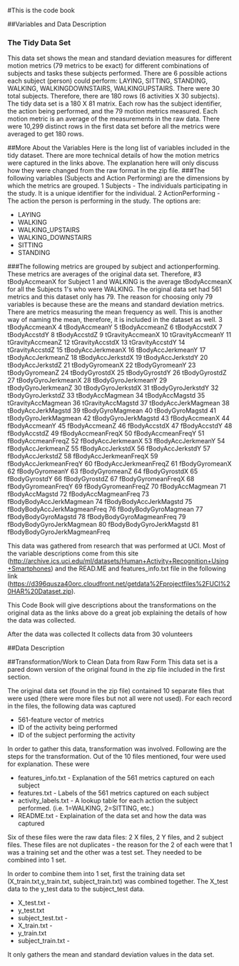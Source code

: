 #This is the code book 

##Variables and Data Description
### The Tidy Data Set
This data set shows the mean and standard deviation measures for different motion metrics (79 metrics to be exact) for different combinations of subjects and tasks these subjects performed. There are 6 possible actions each subject (person) could perform: LAYING, SITTING, STANDING, WALKING, WALKINGDOWNSTAIRS, WALKINGUPSTAIRS. There were 30 total subjects. Therefore, there are 180 rows (6 activities X 30 subjects). The tidy data set is a 180 X 81 matrix. Each row has the subject identifier, the action being performed, and the 79 motion metrics measured. Each motion metric is an average of the measurements in the raw data. There were 10,299 distinct rows in the first data set before all the metrics were averaged to get 180 rows.  


##More About the Variables
Here is the long list of variables included in the tidy dataset. There are more technical details of how the motion metrics were captured in the links above. The explanation here will only discuss how they were changed from the raw format in the zip file.
###The following variables (Subjects and Action Performing) are the dimensions by which the metrics are grouped. 
1 Subjects - The individuals participating in the study. It is a unique identifier for the individual.
2	ActionPerforming - The action the person is performing in the study. The options are: 
* LAYING 
* WALKING 
* WALKING_UPSTAIRS
* WALKING_DOWNSTAIRS
* SITTING
* STANDING

###The following metrics are grouped by subject and actionperforming. These metrics are averages of the original data set. Therefore, #3 tBodyAccmeanX for Subject 1 and WALKING is the average tBodyAccmeanX for all the Subjects 1's who were WALKING. The original data set had 561 metrics and this dataset only has 79. The reason for choosing only 79 variables is because these are the means and standard deviation metrics. There are metrics measuring the mean frequency as well. This is another way of naming the mean, therefore, it is included in the dataset as well.
3	tBodyAccmeanX
4	tBodyAccmeanY
5	tBodyAccmeanZ
6	tBodyAccstdX
7	tBodyAccstdY
8	tBodyAccstdZ
9	tGravityAccmeanX
10	tGravityAccmeanY
11	tGravityAccmeanZ
12	tGravityAccstdX
13	tGravityAccstdY
14	tGravityAccstdZ
15	tBodyAccJerkmeanX
16	tBodyAccJerkmeanY
17	tBodyAccJerkmeanZ
18	tBodyAccJerkstdX
19	tBodyAccJerkstdY
20	tBodyAccJerkstdZ
21	tBodyGyromeanX
22	tBodyGyromeanY
23	tBodyGyromeanZ
24	tBodyGyrostdX
25	tBodyGyrostdY
26	tBodyGyrostdZ
27	tBodyGyroJerkmeanX
28	tBodyGyroJerkmeanY
29	tBodyGyroJerkmeanZ
30	tBodyGyroJerkstdX
31	tBodyGyroJerkstdY
32	tBodyGyroJerkstdZ
33	tBodyAccMagmean
34	tBodyAccMagstd
35	tGravityAccMagmean
36	tGravityAccMagstd
37	tBodyAccJerkMagmean
38	tBodyAccJerkMagstd
39	tBodyGyroMagmean
40	tBodyGyroMagstd
41	tBodyGyroJerkMagmean
42	tBodyGyroJerkMagstd
43	fBodyAccmeanX
44	fBodyAccmeanY
45	fBodyAccmeanZ
46	fBodyAccstdX
47	fBodyAccstdY
48	fBodyAccstdZ
49	fBodyAccmeanFreqX
50	fBodyAccmeanFreqY
51	fBodyAccmeanFreqZ
52	fBodyAccJerkmeanX
53	fBodyAccJerkmeanY
54	fBodyAccJerkmeanZ
55	fBodyAccJerkstdX
56	fBodyAccJerkstdY
57	fBodyAccJerkstdZ
58	fBodyAccJerkmeanFreqX
59	fBodyAccJerkmeanFreqY
60	fBodyAccJerkmeanFreqZ
61	fBodyGyromeanX
62	fBodyGyromeanY
63	fBodyGyromeanZ
64	fBodyGyrostdX
65	fBodyGyrostdY
66	fBodyGyrostdZ
67	fBodyGyromeanFreqX
68	fBodyGyromeanFreqY
69	fBodyGyromeanFreqZ
70	fBodyAccMagmean
71	fBodyAccMagstd
72	fBodyAccMagmeanFreq
73	fBodyBodyAccJerkMagmean
74	fBodyBodyAccJerkMagstd
75	fBodyBodyAccJerkMagmeanFreq
76	fBodyBodyGyroMagmean
77	fBodyBodyGyroMagstd
78	fBodyBodyGyroMagmeanFreq
79	fBodyBodyGyroJerkMagmean
80	fBodyBodyGyroJerkMagstd
81	fBodyBodyGyroJerkMagmeanFreq

This data was gathered from research that was performed at UCI. Most of the variable descriptions come from this site (http://archive.ics.uci.edu/ml/datasets/Human+Activity+Recognition+Using+Smartphones) 
and the READ.ME and features_info.txt file in the following link (https://d396qusza40orc.cloudfront.net/getdata%2Fprojectfiles%2FUCI%20HAR%20Dataset.zip). 

This Code Book will give descriptions about the transformations on the original data as the links above do a great job explaining the details of how the data was collected. 

After the data was collected 
It collects data from 30 
volunteers


##Data Description

##Transformation/Work to Clean Data from Raw Form
This data set is a pared down version of the original found in the zip file included in the first section.

The original data set (found in the zip file) contained 10 separate files that were used (there were more files but not all were not used). For each record in the files, the following data was captured
* 561-feature vector of metrics 
* ID of the activity being performed 
* ID of the subject performing the activity


In order to gather this data, transformation was involved. Following are the steps for the transformation. 
Out of the 10 files mentioned, four were used for explanation. These were 
* features_info.txt - Explanation of the 561 metrics captured on each subject
* features.txt - Labels of the 561 metrics captured on each subject
* activity_labels.txt - A lookup table for each action the subject performed. (i.e. 1=WALKING, 2=SITTING, etc.)
* README.txt - Explaination of the data set and how the data was captured

Six of these files were the raw data files: 2 X files, 2 Y files, and 2 subject files. These files are not duplicates - the reason for the 2 of each were that 1 was a training set and the other was a test set. They needed to be combined into 1 set. 

In order to combine them into 1 set, first the training data set (X_train.txt,y_train.txt, subject_train.txt) was combined together. The X_test data to the y_test data to the subject_test data.
* X_test.txt - 
* y_test.txt 
* subject_test.txt -
* X_train.txt - 
* y_train.txt 
* subject_train.txt -


It only gathers the mean and standard deviation values in the data set. 
